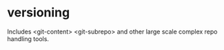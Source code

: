 # versioning
Includes &lt;git-content>  &lt;git-subrepo> and other large scale complex repo handling tools. 
